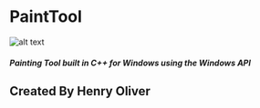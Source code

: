 # PaintTool

![alt text](https://i.imgur.com/fYQH2QR.png)

##### Painting Tool built in C++ for Windows using the Windows API

## Created By Henry Oliver
